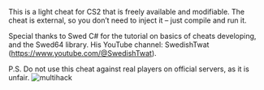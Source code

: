 
This is a light cheat for CS2 that is freely available and modifiable. The cheat is external, so you don’t need to inject it – just compile and run it.

Special thanks to Swed C# for the tutorial on basics of cheats developing, and the Swed64 library. His YouTube channel: SwedishTwat (https://www.youtube.com/@SwedishTwat).

P.S. Do not use this cheat against real players on official servers, as it is unfair.
![multihack](https://github.com/user-attachments/assets/160b2621-3c90-4b72-852a-5ab664e0c556)
